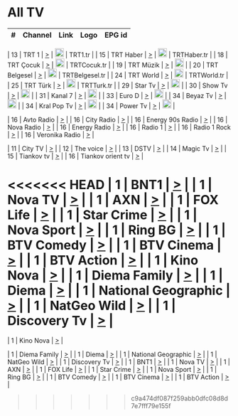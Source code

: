 <h1>All TV</h1>

| #   | Channel        | Link  | Logo | EPG id |
|:---:|:--------------:|:-----:|:----:|:------:|

| 13  | TRT 1            | [>](https://tv-trt1.medya.trt.com.tr/master.m3u8) | <img height="20" src="https://i.imgur.com/j786OLG.png"/> | TRT1.tr |
| 15  | TRT Haber        | [>](https://tv-trthaber.medya.trt.com.tr/master.m3u8) | <img height="20" src="https://i.imgur.com/OVfo8Ab.png"/> | TRTHaber.tr |
| 18  | TRT Çocuk        | [>](https://tv-trtcocuk.medya.trt.com.tr/master.m3u8) | <img height="20" src="https://i.imgur.com/QLFmD6d.png"/> | TRTCocuk.tr |
| 19  | TRT Müzik        | [>](https://tv-trtmuzik.medya.trt.com.tr/master.m3u8) | <img height="20" src="https://i.imgur.com/fIVFCEd.png"/> |
| 20  | TRT Belgesel     | [>](https://tv-trtbelgesel.medya.trt.com.tr/master.m3u8) | <img height="20" src="https://i.imgur.com/MGO87pe.png"/> | TRTBelgesel.tr |
| 24  | TRT World        | [>](https://tv-trtworld.medya.trt.com.tr/master.m3u8) | <img height="20" src="https://i.imgur.com/JEA2xpv.png"/> | TRTWorld.tr |
| 25  | TRT Türk         | [>](https://tv-trtturk.medya.trt.com.tr/master.m3u8) | <img height="20" src="https://i.imgur.com/OSTOQNw.png"/> | TRTTurk.tr |
| 29  | Star Tv   | [>](https://dogus-live.daioncdn.net/startv/startv_360p.m3u8) | <img height="20" src="https://i.imgur.com/IebUZx1.png"/> |
| 30  | Show Tv     | [>](https://ciner-live.daioncdn.net/showtv/showtv.m3u8) | <img height="20" src="https://i.imgur.com/IebUZx1.png"/> |
| 31  | Kanal 7     | [>](https://kanal7-live.daioncdn.net/kanal7/kanal7.m3u8) | <img height="20" src="https://i.imgur.com/IebUZx1.png"/> |
| 33  | Euro D    | [>](https://www.youtube.com/user/KanalD/live) | <img height="20" src="https://i.imgur.com/IebUZx1.png"/> |
| 34  | Beyaz Tv     | [>](https://beyaztv-live.daioncdn.net/beyaztv/beyaztv.m3u8) | <img height="20" src="https://i.imgur.com/IebUZx1.png"/> |
| 34  | Kral Pop Tv     | [>](https://www.youtube.com/watch?v=GuFTuKoXepw) | <img height="20" src="https://i.imgur.com/IebUZx1.png"/> |
| 34  | Power Tv     | [>](https://livetv.powerapp.com.tr/powerTV/powerhd.smil/chunklist.m3u8) | <img height="20" src="https://i.imgur.com/IebUZx1.png"/> |

| 16  | Avto Radio | [>](http://stream.metacast.eu/avtoradio.mp3.m3u) |
| 16  | City Radio | [>](http://stream.metacast.eu/city.aac.m3u) |
| 16  | Energy 90s Radio | [>](http://stream.metacast.eu/energy-90s.m3u) |
| 16  | Nova Radio | [>](http://stream.metacast.eu/nova.aac.m3u) |
| 16  | Energy Radio | [>](http://stream.metacast.eu/nrj.aac.m3u) |
| 16  | Radio 1 | [>](http://stream.metacast.eu/radio1.aac.m3u) |
| 16  | Radio 1 Rock | [>](http://stream.metacast.eu/radio1rock.aac.m3u) |
| 16  | Veronika Radio | [>](http://stream.metacast.eu/veronika.aac.m3u) |

| 11  | City TV | [>](https://tv.city.bg/play/tshls/citytv/index.m3u8) |
| 12  | The voice | [>](https://bss1.neterra.tv/thevoice/thevoice.m3u8) |
| 13  | DSTV | [>](http://46.249.95.140:8081/hls/data.m3u8) |
| 14  | Magic Tv | [>](https://bss1.neterra.tv/magictv/magictv.m3u8) |
| 15  | Tiankov tv | [>](https://streamer103.neterra.tv/tiankov-folk/live.m3u8) |
| 16  | Tiankov orient tv | [>](https://streamer103.neterra.tv/tiankov-orient/live.m3u8) |

<<<<<<< HEAD
| 1 | BNT1 | [>](https://ymkaya.xyz:12595/tv/bnt1/playlist.m3u8?wmsAuthSign=c2VydmVyX3RpbWU9My8xMS8yMDI1IDc6MzQ6MDYgUE0maGFzaF92YWx1ZT1ZMFFIbzdlaEtUL3JmSE5Sclp5ZjZRPT0mdmFsaWRtaW51dGVzPTYw) |
| 1 | Nova TV | [>](https://ymkaya.xyz:12595/tv/novatv/playlist.m3u8?wmsAuthSign=c2VydmVyX3RpbWU9My8xMS8yMDI1IDc6MzQ6MTYgUE0maGFzaF92YWx1ZT16R0xSUS9UMmQ1Q2FFM2NoenkrRDBBPT0mdmFsaWRtaW51dGVzPTYw) |
| 1 | AXN | [>](https://ymkaya.xyz:12595/tv/axn/playlist.m3u8?wmsAuthSign=c2VydmVyX3RpbWU9My8xMS8yMDI1IDc6MzQ6MjUgUE0maGFzaF92YWx1ZT1wZkIzRFN1RTgrajFhL2szRkUxK093PT0mdmFsaWRtaW51dGVzPTYw) |
| 1 | FOX Life | [>](https://ymkaya.xyz:12595/tv/foxlife/playlist.m3u8?wmsAuthSign=c2VydmVyX3RpbWU9My8xMS8yMDI1IDc6MzQ6MzUgUE0maGFzaF92YWx1ZT1zekNuMDBCbm0yck1SQTRvUjlJR3B3PT0mdmFsaWRtaW51dGVzPTYw) |
| 1 | Star Crime | [>](https://ymkaya.xyz:12595/tv/foxcrime/playlist.m3u8?wmsAuthSign=c2VydmVyX3RpbWU9My8xMS8yMDI1IDc6MzQ6NDQgUE0maGFzaF92YWx1ZT1QeUdXUFlOUkJ2N2V4M2E1R3lLMytRPT0mdmFsaWRtaW51dGVzPTYw) |
| 1 | Nova Sport | [>](https://ymkaya.xyz:12595/tv/novasport/playlist.m3u8?wmsAuthSign=c2VydmVyX3RpbWU9My8xMS8yMDI1IDc6MzQ6NTUgUE0maGFzaF92YWx1ZT1kWVlpQmJaNXdWRURETUxKTFMyVkJBPT0mdmFsaWRtaW51dGVzPTYw) |
| 1 | Ring BG | [>](https://ymkaya.xyz:12595/tv/ringbg/playlist.m3u8?wmsAuthSign=c2VydmVyX3RpbWU9My8xMS8yMDI1IDc6MzU6MDQgUE0maGFzaF92YWx1ZT1ySHNjc1hYQ2FhdW5wZG1lckxLT0t3PT0mdmFsaWRtaW51dGVzPTYw) |
| 1 | BTV Comedy | [>](https://ymkaya.xyz:12595/tv/btvcomedy/playlist.m3u8?wmsAuthSign=c2VydmVyX3RpbWU9My8xMS8yMDI1IDc6MzU6MTQgUE0maGFzaF92YWx1ZT1QQ2xrWHgrMWR5OUdjV0szbmxjeFVRPT0mdmFsaWRtaW51dGVzPTYw) |
| 1 | BTV Cinema | [>](https://ymkaya.xyz:12595/tv/btvcinema/playlist.m3u8?wmsAuthSign=c2VydmVyX3RpbWU9My8xMS8yMDI1IDc6MzU6MjMgUE0maGFzaF92YWx1ZT1OZDRNam5DWDBGRDlOVnlka0dHSUl3PT0mdmFsaWRtaW51dGVzPTYw) |
| 1 | BTV Action | [>](https://ymkaya.xyz:12595/tv/btvaction/playlist.m3u8?wmsAuthSign=c2VydmVyX3RpbWU9My8xMS8yMDI1IDc6MzU6MzIgUE0maGFzaF92YWx1ZT1nWVlSYVNGbnRQQWFTWVRRMXJkUG1nPT0mdmFsaWRtaW51dGVzPTYw) |
| 1 | Kino Nova | [>](https://ymkaya.xyz:12595/tv/kinonova/playlist.m3u8?wmsAuthSign=c2VydmVyX3RpbWU9My8xMS8yMDI1IDc6MzU6NDIgUE0maGFzaF92YWx1ZT1ENXNJUmo1UEgzNlYySytrYWpUOElnPT0mdmFsaWRtaW51dGVzPTYw) |
| 1 | Diema Family | [>](https://ymkaya.xyz:12595/tv/diemafamily/playlist.m3u8?wmsAuthSign=c2VydmVyX3RpbWU9My8xMS8yMDI1IDc6MzU6NTEgUE0maGFzaF92YWx1ZT0zb0hlNW1BQlFNVjBFSVJxTWNoUDN3PT0mdmFsaWRtaW51dGVzPTYw) |
| 1 | Diema | [>](https://ymkaya.xyz:12595/tv/diema/playlist.m3u8?wmsAuthSign=c2VydmVyX3RpbWU9My8xMS8yMDI1IDc6MzY6NDUgUE0maGFzaF92YWx1ZT1neGpLUGx6NnhFRlZVV2tKVkVTTXN3PT0mdmFsaWRtaW51dGVzPTYw) |
| 1 | National Geographic | [>](https://ymkaya.xyz:12595/tv/natgeo/playlist.m3u8?wmsAuthSign=c2VydmVyX3RpbWU9My8xMS8yMDI1IDc6MzY6NTUgUE0maGFzaF92YWx1ZT1FT2RPYjUyWE1nTmhxem1tc0c0ck1nPT0mdmFsaWRtaW51dGVzPTYw) |
| 1 | NatGeo Wild | [>](https://ymkaya.xyz:12595/tv/natgeowild/playlist.m3u8?wmsAuthSign=c2VydmVyX3RpbWU9My8xMS8yMDI1IDc6Mzc6MDQgUE0maGFzaF92YWx1ZT1Da1FYRjRzQUZxSWdNbityVC81NlJnPT0mdmFsaWRtaW51dGVzPTYw) |
| 1 | Discovery Tv | [>](https://ymkaya.xyz:12595/tv/discovery/playlist.m3u8?wmsAuthSign=c2VydmVyX3RpbWU9My8xMS8yMDI1IDc6Mzc6MTQgUE0maGFzaF92YWx1ZT1hU3BEMWtUQ1hiQU4vbkRNUFR4MDlnPT0mdmFsaWRtaW51dGVzPTYw) |
=======


| 1 | Kino Nova | [>](https://ymkaya.xyz:11336/tv/kinonova/playlist.m3u8?wmsAuthSign=c2VydmVyX3RpbWU9MS8yLzIwMjUgNDo0MDoyMCBBTSZoYXNoX3ZhbHVlPWlFS1FrWEtMMVRFM3l5YklUWUJQUHc9PSZ2YWxpZG1pbnV0ZXM9NjA=) |

| 1 | Diema Family | [>](https://ymkaya.xyz:11336/tv/diemafamily/playlist.m3u8?wmsAuthSign=c2VydmVyX3RpbWU9MS8yLzIwMjUgNDo0MDozMCBBTSZoYXNoX3ZhbHVlPUVUaTVKTldvZTF5WVVCM0YwL21kaXc9PSZ2YWxpZG1pbnV0ZXM9NjA=) |
| 1 | Diema | [>](https://ymkaya.xyz:11336/tv/diema/playlist.m3u8?wmsAuthSign=c2VydmVyX3RpbWU9MS8yLzIwMjUgNDo0MDo0MCBBTSZoYXNoX3ZhbHVlPVlYMWVJT2NuUjNpUTBsaytEUFFOS2c9PSZ2YWxpZG1pbnV0ZXM9NjA=) |
| 1 | National Geographic | [>](https://ymkaya.xyz:11336/tv/natgeo/playlist.m3u8?wmsAuthSign=c2VydmVyX3RpbWU9MS8yLzIwMjUgNDo0MTo0MSBBTSZoYXNoX3ZhbHVlPTJQTlVmcG5nYWx0M013eUhGRGxnd0E9PSZ2YWxpZG1pbnV0ZXM9NjA=) |
| 1 | NatGeo Wild | [>](https://ymkaya.xyz:11336/tv/natgeowild/playlist.m3u8?wmsAuthSign=c2VydmVyX3RpbWU9MS8yLzIwMjUgNDo0MTo1MSBBTSZoYXNoX3ZhbHVlPVl1OXZaTTliN0hGWEN3eDBYd1duNkE9PSZ2YWxpZG1pbnV0ZXM9NjA=) |
| 1 | Discovery Tv | [>](https://ymkaya.xyz:11336/tv/discovery/playlist.m3u8?wmsAuthSign=c2VydmVyX3RpbWU9MS8yLzIwMjUgNDo0MjowMSBBTSZoYXNoX3ZhbHVlPWtBQmdLNlY2RmQwWElzMVYzSDJyVkE9PSZ2YWxpZG1pbnV0ZXM9NjA=) |
| 1 | BNT1 | [>](https://ymkaya.xyz:11336/tv/bnt1/playlist.m3u8?wmsAuthSign=c2VydmVyX3RpbWU9MS8yLzIwMjUgNDozODozOCBBTSZoYXNoX3ZhbHVlPVVrMVlRQXpJWlhYeUh6ZFVpSC9NMUE9PSZ2YWxpZG1pbnV0ZXM9NjA=) |
| 1 | Nova TV | [>](https://ymkaya.xyz:11336/tv/novatv/playlist.m3u8?wmsAuthSign=c2VydmVyX3RpbWU9MS8yLzIwMjUgNDozODo0OCBBTSZoYXNoX3ZhbHVlPUVxQjh1a0ZzYkVGZU8zZDFGTzdreVE9PSZ2YWxpZG1pbnV0ZXM9NjA=) |
| 1 | AXN | [>](https://ymkaya.xyz:11336/tv/axn/playlist.m3u8?wmsAuthSign=c2VydmVyX3RpbWU9MS8yLzIwMjUgNDozODo1OCBBTSZoYXNoX3ZhbHVlPUpkWStGY1hkNXhaOVpPZ0thQ0FZL3c9PSZ2YWxpZG1pbnV0ZXM9NjA=) |
| 1 | FOX Life | [>](https://ymkaya.xyz:11336/tv/foxlife/playlist.m3u8?wmsAuthSign=c2VydmVyX3RpbWU9MS8yLzIwMjUgNDozOToxMCBBTSZoYXNoX3ZhbHVlPWt1ZDc1T3AzYlZDTjJnSy9TU0xJZlE9PSZ2YWxpZG1pbnV0ZXM9NjA=) |
| 1 | Star Crime | [>](https://ymkaya.xyz:11336/tv/foxcrime/playlist.m3u8?wmsAuthSign=c2VydmVyX3RpbWU9MS8yLzIwMjUgNDozOToyMCBBTSZoYXNoX3ZhbHVlPXIwVU45Nm9FR1l2enNkTG9TanBxbmc9PSZ2YWxpZG1pbnV0ZXM9NjA=) |
| 1 | Nova Sport | [>](https://ymkaya.xyz:11336/tv/novasport/playlist.m3u8?wmsAuthSign=c2VydmVyX3RpbWU9MS8yLzIwMjUgNDozOTozMCBBTSZoYXNoX3ZhbHVlPXlSZ0UxazVaM0xhSmc0NmR4T0c1T2c9PSZ2YWxpZG1pbnV0ZXM9NjA=) |
| 1 | Ring BG | [>](https://ymkaya.xyz:11336/tv/ringbg/playlist.m3u8?wmsAuthSign=c2VydmVyX3RpbWU9MS8yLzIwMjUgNDozOTo0MCBBTSZoYXNoX3ZhbHVlPTR4aUlFNHVUYWN4enY1WkVuOFZma2c9PSZ2YWxpZG1pbnV0ZXM9NjA=) |
| 1 | BTV Comedy | [>](https://ymkaya.xyz:11336/tv/btvcomedy/playlist.m3u8?wmsAuthSign=c2VydmVyX3RpbWU9MS8yLzIwMjUgNDozOTo1MCBBTSZoYXNoX3ZhbHVlPUtrMTJ2RHNTTUU1RFp1ZkVOdXFSK3c9PSZ2YWxpZG1pbnV0ZXM9NjA=) |
| 1 | BTV Cinema | [>](https://ymkaya.xyz:11336/tv/btvcinema/playlist.m3u8?wmsAuthSign=c2VydmVyX3RpbWU9MS8yLzIwMjUgNDozOTo1OSBBTSZoYXNoX3ZhbHVlPTZWcU9FZW56cG1NM1lrYy8xNE5NeHc9PSZ2YWxpZG1pbnV0ZXM9NjA=) |
| 1 | BTV Action | [>](https://ymkaya.xyz:11336/tv/btvaction/playlist.m3u8?wmsAuthSign=c2VydmVyX3RpbWU9MS8yLzIwMjUgNDo0MDoxMCBBTSZoYXNoX3ZhbHVlPUlDd0ErRkZVWThyMVZwR3c2REdGZ3c9PSZ2YWxpZG1pbnV0ZXM9NjA=) |
>>>>>>> c9a474df087f259abb0dfc08d8d7e7fff79e155f
